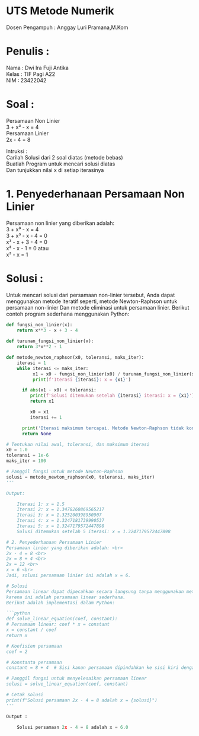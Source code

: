 # UTS Metode Numerik
Dosen Pengampuh : Anggay Luri Pramana,M.Kom

# Penulis : 
Nama : Dwi Ira Fuji Antika <br>
Kelas : TIF Pagi A22 <br>
NIM : 23422042  

# Soal : 
Persamaan Non Linier <br>
3 + x³ - x = 4 <br>
Persamaan Linier <br>
2x - 4 = 8 

Intruksi : <br>
Carilah Solusi dari 2 soal diatas (metode bebas) <br>
Buatlah Program untuk mencari solusi diatas <br>
Dan tunjukkan nilai x di setiap iterasinya <br>

# 1. Penyederhanaan Persamaan Non Linier
Persamaan non linier yang diberikan adalah: <br>
3 + x³ - x = 4 <br>
3 + x³ - x - 4 = 0 <br>
x³ - x + 3 - 4 = 0 <br>
x³ - x - 1 = 0 atau <br>
x³ - x = 1

# Solusi : 
Untuk mencari solusi dari persamaan non-linier tersebut, 
Anda dapat menggunakan metode iteratif seperti, 
metode Newton-Raphson untuk persamaan non-linier 
Dan metode eliminasi untuk persamaan linier. 
Berikut contoh program sederhana menggunakan Python: 

```python
def fungsi_non_linier(x):
    return x**3 - x + 3 - 4
	
def turunan_fungsi_non_linier(x):
    return 3*x**2 - 1

def metode_newton_raphson(x0, toleransi, maks_iter):
    iterasi = 1
    while iterasi <= maks_iter:
          x1 = x0 - fungsi_non_linier(x0) / turunan_fungsi_non_linier(x0)
          print(f'Iterasi {iterasi}: x = {x1}')

	  if abs(x1 - x0) < toleransi:
	     print(f'Solusi ditemukan setelah {iterasi} iterasi: x = {x1}')
	     return x1

	     x0 = x1
	     iterasi += 1

	  print('Iterasi maksimum tercapai. Metode Newton-Raphson tidak konvergen.')
	  return None

# Tentukan nilai awal, toleransi, dan maksimum iterasi
x0 = 1.0
toleransi = 1e-6
maks_iter = 100

# Panggil fungsi untuk metode Newton-Raphson
solusi = metode_newton_raphson(x0, toleransi, maks_iter)
'''

Output:

    Iterasi 1: x = 1.5 
	Iterasi 2: x = 1.3478260869565217 
	Iterasi 3: x = 1.325200398950907 
	Iterasi 4: x = 1.3247181739990537 
	Iterasi 5: x = 1.3247179572447898 
	Solusi ditemukan setelah 5 iterasi: x = 1.3247179572447898 

# 2. Penyederhanaan Persamaan Linier 
Persamaan linier yang diberikan adalah: <br>
2x - 4 = 8 <br>
2x = 8 + 4 <br>
2x = 12 <br>
x = 6 <br>
Jadi, solusi persamaan linier ini adalah x = 6.

# Solusi 
Persamaan linear dapat dipecahkan secara langsung tanpa menggunakan metode iteratif
karena ini adalah persamaan linear sederhana. 
Berikut adalah implementasi dalam Python:

```python
def solve_linear_equation(coef, constant):
# Persamaan linear: coef * x = constant
x = constant / coef
return x

# Koefisien persamaan
coef = 2

# Konstanta persamaan
constant = 8 + 4  # Sisi kanan persamaan dipindahkan ke sisi kiri dengan menggabungkan konstanta

# Panggil fungsi untuk menyelesaikan persamaan linear
solusi = solve_linear_equation(coef, constant)

# Cetak solusi
print(f"Solusi persamaan 2x - 4 = 8 adalah x = {solusi}")
'''

Output :

	Solusi persamaan 2x - 4 = 8 adalah x = 6.0
